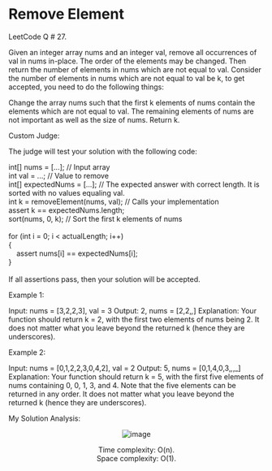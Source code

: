 # Remove Element

LeetCode Q # 27.

Given an integer array nums and an integer val, remove all occurrences of val in nums in-place. The order of the elements may be changed. Then return the number of elements in nums which are not equal to val. Consider the number of elements in nums which are not equal to val be k, to get accepted, you need to do the following things:

Change the array nums such that the first k elements of nums contain the elements which are not equal to val. The remaining elements of nums are not important as well as the size of nums. Return k.

Custom Judge:

The judge will test your solution with the following code:

int[] nums = [...]; // Input array</br>
int val = ...; // Value to remove</br>
int[] expectedNums = [...]; // The expected answer with correct length. It is sorted with no values equaling val.</br>
int k = removeElement(nums, val); // Calls your implementation</br>
assert k == expectedNums.length;</br>
sort(nums, 0, k); // Sort the first k elements of nums</br></br>
for (int i = 0; i < actualLength; i++) </br>{
    </br>&nbsp;&nbsp;&nbsp;&nbsp;assert nums[i] == expectedNums[i];
</br>}</br></br>
If all assertions pass, then your solution will be accepted.

Example 1:

Input: nums = [3,2,2,3], val = 3
Output: 2, nums = [2,2,_,_]
Explanation: Your function should return k = 2, with the first two elements of nums being 2.
It does not matter what you leave beyond the returned k (hence they are underscores).

Example 2:

Input: nums = [0,1,2,2,3,0,4,2], val = 2
Output: 5, nums = [0,1,4,0,3,_,_,_]
Explanation: Your function should return k = 5, with the first five elements of nums containing 0, 0, 1, 3, and 4.
Note that the five elements can be returned in any order.
It does not matter what you leave beyond the returned k (hence they are underscores).

My Solution Analysis:

<div align = "center">

  ![image](https://github.com/xo-azeem/Remove-Element-LeetCode/assets/171427226/31b7b452-3f8e-47c6-bcdc-209cc040f423)

  Time complexity: O(n).</br>Space complexity: O(1).
</div>

